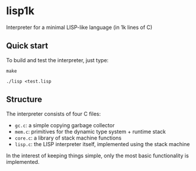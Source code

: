 # lisp1k
Interpreter for a minimal LISP-like language (in 1k lines of C)

## Quick start

To build and test the interpreter, just type:

    make

    ./lisp <test.lisp

## Structure

The interpreter consists of four C files:

 * `gc.c`: a simple copying garbage collector
 * `mem.c`: primitives for the dynamic type system + runtime stack
 * `core.c`: a library of stack machine functions
 * `lisp.c`: the LISP interpreter itself, implemented using the stack machine

In the interest of keeping things simple, only the most basic functionality is
implemented.

